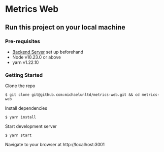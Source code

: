 # Metrics Web
## Run this project on your local machine
### Pre-requisites
- [Backend Server](https://github.com/mikkotan/metrics-api) set up beforehand
- Node v10.23.0 or above
- yarn v1.22.10

### Getting Started
Clone the repo
```
$ git clone git@github.com:michaelunltd/metrics-web.git && cd metrics-web
```

Install dependencies
```
$ yarn install
```

Start development server
```
$ yarn start
```

Navigate to your browser at http://localhost:3001

